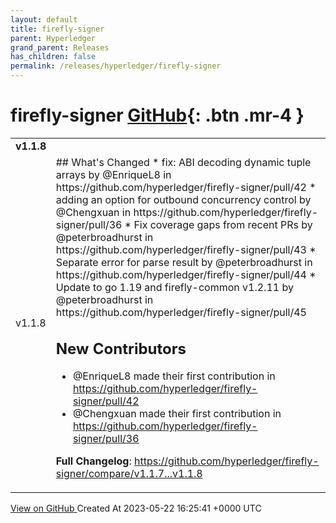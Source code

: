 ```yaml
---
layout: default
title: firefly-signer
parent: Hyperledger
grand_parent: Releases
has_children: false
permalink: /releases/hyperledger/firefly-signer
---
```


# firefly-signer <span class="fs-3 right-align">[GitHub](https://github.com/hyperledger/firefly-signer){: .btn .mr-4 }</span>


<div>
    <table>
        <tr>
            <td colspan="2">
                <b>
                    v1.1.8
                </b>
            </td>
        </tr>
        <tr>
            <td>
                <span class="chip">
                    v1.1.8
                </span>
            </td>
            <td>
                ## What's Changed
* fix: ABI decoding dynamic tuple arrays by @EnriqueL8 in https://github.com/hyperledger/firefly-signer/pull/42
* adding an option for outbound concurrency control by @Chengxuan in https://github.com/hyperledger/firefly-signer/pull/36
* Fix coverage gaps from recent PRs by @peterbroadhurst in https://github.com/hyperledger/firefly-signer/pull/43
* Separate error for parse result by @peterbroadhurst in https://github.com/hyperledger/firefly-signer/pull/44
* Update to go 1.19 and firefly-common v1.2.11 by @peterbroadhurst in https://github.com/hyperledger/firefly-signer/pull/45

## New Contributors
* @EnriqueL8 made their first contribution in https://github.com/hyperledger/firefly-signer/pull/42
* @Chengxuan made their first contribution in https://github.com/hyperledger/firefly-signer/pull/36

**Full Changelog**: https://github.com/hyperledger/firefly-signer/compare/v1.1.7...v1.1.8
            </td>
        </tr>
    </table>
    <a href="https://github.com/hyperledger/firefly-signer/releases/tag/v1.1.8" class=".btn">
        View on GitHub
    </a>
    <span class="right-align">
        Created At 2023-05-22 16:25:41 +0000 UTC
    </span>
</div>

